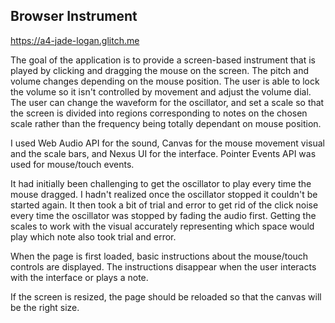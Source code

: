 ## Browser Instrument

https://a4-jade-logan.glitch.me

The goal of the application is to provide a screen-based instrument that is played by clicking and dragging the mouse on the screen. The pitch and volume changes depending on the mouse position. The user is able to lock the volume so it isn't controlled by movement and adjust the volume dial. The user can change the waveform for the oscillator, and set a scale so that the screen is divided into regions corresponding to notes on the chosen scale rather than the frequency being totally dependant on mouse position.

I used Web Audio API for the sound, Canvas for the mouse movement visual and the scale bars, and Nexus UI for the interface. Pointer Events API was used for mouse/touch events.

It had initially been challenging to get the oscillator to play every time the mouse dragged. I hadn't realized once the oscillator stopped it couldn't be started again. It then took a bit of trial and error to get rid of the click noise every time the oscillator was stopped by fading the audio first. Getting the scales to work with the visual accurately representing which space would play which note also took trial and error.

When the page is first loaded, basic instructions about the mouse/touch controls are displayed. The instructions disappear when the user interacts with the interface or plays a note.

If the screen is resized, the page should be reloaded so that the canvas will be the right size.